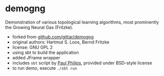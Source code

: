 demogng
=======

Demonstration of various topological learning algorithms,
most prominently the Growing Neural Gas (Fritzke).

- forked from [github.com/gittar/demogng](https://github.com/gittar/demogng)
- original authors: Hartmut S. Loos, Bernd Fritzke
- license: GNU GPL 2
- using sbt to build the application
- added JFrame wrapper
- includes `sbt` script by [Paul Philips](https://github.com/paulp/sbt-extras), provided under BSD-style license
- to run demo, execute `./sbt run`
